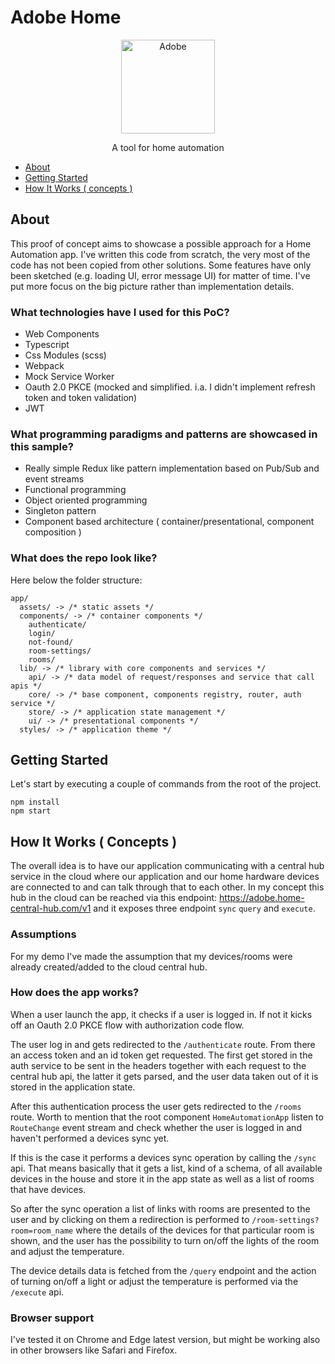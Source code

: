 # Adobe Home
<p align="center">
  <img alt="Adobe" src="https://www.adobe.com/content/dam/cc/icons/Adobe_Experience_Cloud_logo_RGB.svg" width="150">
</p>
<p align="center">
  A tool for home automation
</p>

- [About](#about)
- [Getting Started](#getting-started)
- [How It Works ( concepts )](#how-it-works)

## About

This proof of concept aims to showcase a possible approach for a Home Automation app. I've written this code from scratch, the very most of the code has not been copied from other solutions.
Some features have only been sketched (e.g. loading UI, error message UI) for matter of time. I've put more focus on the big picture rather than implementation details.

### What technologies have I used for this PoC?
-	Web Components
-	Typescript
-	Css Modules (scss)
-	Webpack
-	Mock Service Worker
-	Oauth 2.0 PKCE (mocked and simplified. i.a. I didn't implement refresh token and token validation)
-	JWT

### What programming paradigms and patterns are showcased in this sample?

-	Really simple Redux like pattern implementation based on Pub/Sub and event streams
-	Functional programming
-	Object oriented programming
-	Singleton pattern
-	Component based architecture ( container/presentational, component composition )


### What does the repo look like?

Here below the folder structure:

```
app/
  assets/ -> /* static assets */
  components/ -> /* container components */
    authenticate/
    login/
    not-found/
    room-settings/
    rooms/
  lib/ -> /* library with core components and services */
    api/ -> /* data model of request/responses and service that call apis */ 
    core/ -> /* base component, components registry, router, auth service */
    store/ -> /* application state management */
    ui/ -> /* presentational components */
  styles/ -> /* application theme */
```

## Getting Started

Let's start by executing a couple of commands from the root of the project.

```
npm install
npm start
```

## <div id="how-it-works">How It Works ( Concepts )</div>

The overall idea is to have our application communicating with a central hub service in the cloud where our application and our home hardware devices are connected to and can talk through that to each other.
In my concept this hub in the cloud can be reached via this endpoint: https://adobe.home-central-hub.com/v1 and it exposes three endpoint  `sync` `query` and `execute`.

### Assumptions
For my demo I've made the assumption that my devices/rooms were already created/added to the cloud central hub.

### How does the app works?
When a user launch the app, it checks if a user is logged in. If not it kicks off an Oauth 2.0 PKCE flow with authorization code flow. 

The user log in and gets redirected to the `/authenticate` route. From there an access token and an id token get requested. The first get stored in the auth service to be sent in the headers together with each request to the central hub api, the latter it gets parsed, and the user data taken out of it is stored in the application state.

After this authentication process the user gets redirected to the `/rooms` route. 
Worth to mention that the root component `HomeAutomationApp` listen to `RouteChange` event stream and check whether the user is logged in and haven't performed a devices sync yet.

If this is the case it performs a devices sync operation by calling the `/sync` api. That means basically that it gets a list, kind of a schema, of all available devices in the house and store it in the app state as well as a list of rooms that have devices.

So after the sync operation a list of links with rooms are presented to the user and by clicking on them a redirection is performed to `/room-settings?room=room_name` where the details of the devices for that particular room is shown, and the user has the possibility to turn on/off the lights of the room and adjust the temperature. 

The device details data is fetched from the `/query` endpoint and the action of turning on/off a light or adjust the temperature is performed via the `/execute` api.

### Browser support

I've tested it on Chrome and Edge latest version, but might be working also in other browsers like Safari and Firefox.